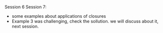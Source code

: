 Session 6
Session 7: 
  - some examples about applications of closures 
  - Example 3 was challenging, check the sollution. we will discuss about it, next session.
